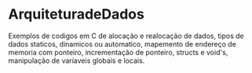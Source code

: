 # ArquiteturadeDados
Exemplos de codigos em C de alocação e realocação de dados, tipos de dados staticos, dinamicos ou automatico, mapemento de endereço de memoria com ponteiro, incrementação de ponteiro, structs e void's, manipulação de variaveis globais e locais.
